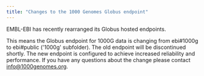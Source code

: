 ```yaml
---
title: "Changes to the 1000 Genomes Globus endpoint"
---
```

                    
EMBL-EBI has recently rearranged its Globus hosted endpoints.

This means the Globus endpoint for 1000G data is changing from ebi#1000g to ebi#public ('1000g' subfolder). The old endpoint will be discontinued shortly. The new endpoint is configured to achieve increased reliability and performance. If you have any questions about the change please contact [info@1000genomes.org](mailto:info@1000genomes.org).
